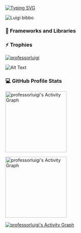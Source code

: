 
[![Typing SVG](https://readme-typing-svg.demolab.com/?lines=Luigi+Bibbo;Frontend+Developer;Compiler+Designer)](https://professorluigi.github.io)
<p align="left"> <img src="https://komarev.com/ghpvc/?username=professorluigi&label=Profile%20views&color=0e75b6&style=flat" alt="Luigi bibbo" /> </p>
<h3>🧰 Frameworks and Libraries</h3>

  

<h3 > ⚡ Trophies</h3>

<p align="left"> <a href="https://github.com/ryo-ma/github-profile-trophy"><img src="https://github-profile-trophy.vercel.app/?username=professorluigi" alt="professorluigi" /></a> </p>

![Alt Text](https://media.giphy.com/media/v1.Y2lkPTc5MGI3NjExYjVlMmNlZDNlMmVmMTc4OGFiYjM1NzVhOGIxNzNhOWQ0ZGQ0ZWQ3MCZjdD1n/VT6V8fWKKcQIYQcM9O/giphy.gif)


  <h3>💻 GitHub Profile Stats</h3>


 
 <a href="https://github.com/professorluigi"><img alt="professorluigi's Activity Graph"  src="https://github-readme-stats.vercel.app/api/top-langs/?username=professorluigi&langs_count=8&layout=compact&theme=react&hide_border=true&bg_color=1F222E&title_color=F85D7F&icon_color=F8D866&hide=Jupyter%20Notebook,Roff" height="192px" alt="professorluigi" /></a>
 
<a href="https://github.com/professorluigi"><img alt="professorluigi's Activity Graph" src="https://github-readme-stats.vercel.app/api/?username=professorluigi&show_icons=true&include_all_commits=true&count_private=true&theme=react&hide_border=true&bg_color=1F222E&title_color=F85D7F&icon_color=F8D866" height="192px" alt="professorluigi" /></a>

  <a href="https://github.com/professorluigi"><img alt="professorluigi's Activity Graph" src="https://github-readme-activity-graph.cyclic.app/graph/?username=professorluigi&bg_color=1F222E&color=F8D866&line=F85D7F&point=FFFFFF&hide_border=true" /></a>




